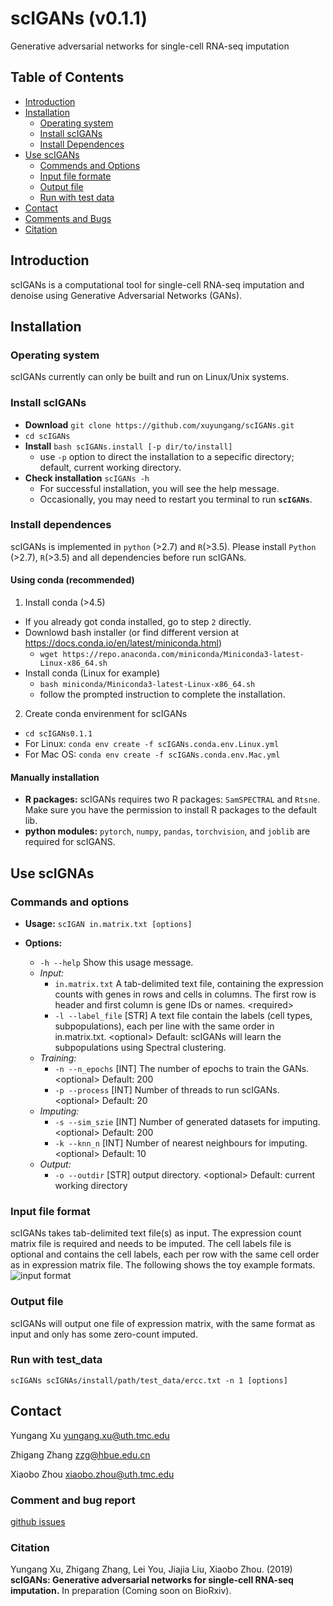 # scIGANs (v0.1.1)
Generative adversarial networks for single-cell RNA-seq imputation
## Table of Contents
- [Introduction](#introduction)
- [Installation](#install)
  - [Operating system](#os)
  - [Install scIGANs](#build)
  - [Install Dependences](#depend)
- [Use scIGANs](#run)
  - [Commends and Options](#cmd)
  - [Input file formate](#input)
  - [Output file](#output)
  - [Run with test data](#test)
- [Contact](#contac)
- [Comments and Bugs](#issue)
- [Citation](#cite)
## <a name="introduction"></a>Introduction
scIGANs is a computational tool for single-cell RNA-seq imputation and denoise using Generative Adversarial Networks (GANs).
## <a name="install"></a>Installation
### <a name="os"></a>Operating system
scIGANs currently can only be built and run on Linux/Unix systems.
### <a name="build"></a>Install scIGANs
- **Download** `git clone https://github.com/xuyungang/scIGANs.git`
- `cd scIGANs`
- **Install** `bash scIGANs.install [-p dir/to/install]`
  - use `-p` option to direct the installation to a sepecific directory; default, current working directory.
- **Check installation** `scIGANs -h`
  - For successful installation, you will see the help message.
  - Occasionally, you may need to restart you terminal to run **`scIGANs`**.
### <a name="depend"></a>Install dependences
scIGANs is implemented in `python` (>2.7) and `R`(>3.5). Please install `Python` (>2.7), `R`(>3.5) and all dependencies before run scIGANs.
  #### Using conda (recommended)
  1. Install conda (>4.5)
  - If you already got conda installed, go to step `2` directly.
  - Downlowd bash installer (or find different version at https://docs.conda.io/en/latest/miniconda.html)
    - `wget https://repo.anaconda.com/miniconda/Miniconda3-latest-Linux-x86_64.sh`
  - Install conda (Linux for example)
    - `bash miniconda/Miniconda3-latest-Linux-x86_64.sh`
    - follow the prompted instruction to complete the installation.
  2. Create conda envirenment for scIGANs
  - `cd scIGANs0.1.1`
  - For Linux: `conda env create -f scIGANs.conda.env.Linux.yml`
  - For Mac OS: `conda env create -f scIGANs.conda.env.Mac.yml`
  ####  Manually installation
  - **R packages:**  scIGANs requires two R packages: `SamSPECTRAL` and `Rtsne`. Make sure you have the permission to install R packages to the default lib.
  - **python modules:** `pytorch`, `numpy`, `pandas`, `torchvision`, and `joblib` are required for scIGANS.
## <a name="run"></a>Use scIGNAs
### <a name="cmd"></a>Commands and options

- **Usage:** `scIGAN in.matrix.txt [options]`

- **Options:**

    - `-h --help`      Show this usage message. 
    - *Input:*
        - `in.matrix.txt`   A tab-delimited text file, containing the expression counts with genes in 
                         rows and cells in columns. The  first row is header and first column is gene IDs
                         or names. \<required> 
        - `-l --label_file` \[STR]  A text file contain the labels (cell types, subpopulations), 
                                each per line with the same order in in.matrix.txt. \<optional> 
                                Default: scIGANs will learn the subpopulations using Spectral clustering.
    - *Training:*
        - `-n --n_epochs`   \[INT]   The number of epochs to train the GANs. \<optional> Default: 200
        - `-p --process`    \[INT]   Number of threads to run scIGANs. \<optional> Default: 20
    - *Imputing:*
        - `-s --sim_szie`   \[INT]   Number of generated datasets for imputing. \<optional> Default: 200
        - `-k --knn_n`      \[INT]   Number of nearest neighbours for imputing. \<optional> Default: 10
    - *Output:*
         - `-o --outdir`    \[STR]   output directory. \<optional> Default: current working directory
### <a name="input"></a>Input file format
scIGANs takes tab-delimited text file(s) as input. The expression count matrix file is required and needs to be imputed. The cell labels file is optional and contains the cell labels, each per row with the same cell order as in expression matrix file. The following shows the toy example formats.
![input format](https://raw.githubusercontent.com/xuyungang/Reproducibility/master/scIGANs/scIGANs_input.png)
### <a name="output"></a>Output file
scIGANs will output one file of expression matrix, with the same format as input and only has some zero-count imputed.

### <a name="test"></a>Run with test_data
`scIGANs scIGNAs/install/path/test_data/ercc.txt -n 1 [options]`
## <a name="contact"></a>Contact
Yungang Xu yungang.xu@uth.tmc.edu

Zhigang Zhang zzg@hbue.edu.cn

Xiaobo Zhou xiaobo.zhou@uth.tmc.edu
### <a name="issue"></a>Comment and bug report
[github issues](https://github.com/xuyungang/scIGANs0.1.1/issues)
### <a name="cite"></a>Citation
Yungang Xu, Zhigang Zhang, Lei You, Jiajia Liu, Xiaobo Zhou. (2019) **scIGANs: Generative adversarial networks for 
single-cell RNA-seq imputation.** In preparation (Coming soon on BioRxiv). 
